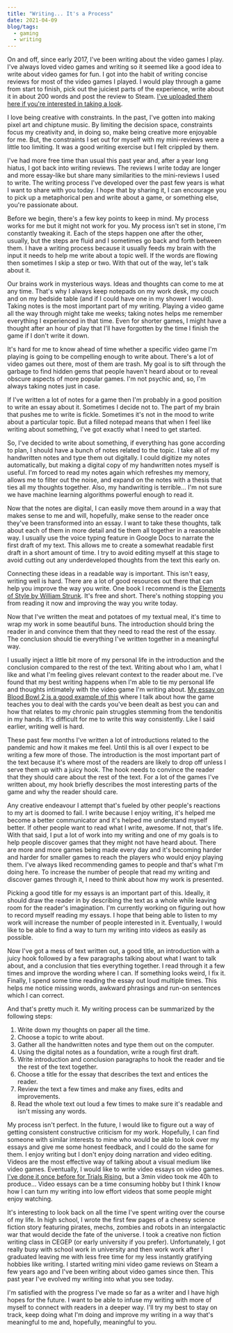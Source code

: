 ```yaml
---
title: "Writing... It's a Process"
date: 2021-04-09
blog/tags:
  - gaming
  - writing
---
```


On and off, since early 2017, I've been writing about the video games I play.
I've always loved video games and writing so it seemed like a good idea to write
about video games for fun. I got into the habit of writing concise reviews for
most of the video games I played. I would play through a game from start to
finish, pick out the juiciest parts of the experience, write about it in about
200 words and post the review to Steam.
[I've uploaded them here if you're interested in taking a look](/reviews/).

I love being creative with constraints. In the past, I've gotten into making
pixel art and chiptune music. By limiting the decision space, constraints focus
my creativity and, in doing so, make being creative more enjoyable for me. But,
the constraints I set out for myself with my mini-reviews were a little too
limiting. It was a good writing exercise but I felt crippled by them.

I've had more free time than usual this past year and, after a year long hiatus,
I got back into writing reviews. The reviews I write today are longer and more
essay-like but share many similarities to the mini-reviews I used to write. The
writing process I've developed over the past few years is what I want to share
with you today. I hope that by sharing it, I can encourage you to pick up a
metaphorical pen and write about a game, or something else, you're passionate
about.

Before we begin, there's a few key points to keep in mind. My process works for
me but it might not work for you. My process isn't set in stone, I'm constantly
tweaking it. Each of the steps happen one after the other, usually, but the
steps are fluid and I sometimes go back and forth between them. I have a writing
process because it usually feeds my brain with the input it needs to help me
write about a topic well. If the words are flowing then sometimes I skip a step
or two. With that out of the way, let's talk about it.

Our brains work in mysterious ways. Ideas and thoughts can come to me at any
time. That's why I always keep notepads on my work desk, my couch and on my
bedside table (and if I could have one in my shower I would). Taking notes is
the most important part of my writing. Playing a video game all the way through
might take me weeks; taking notes helps me remember everything I experienced in
that time. Even for shorter games, I might have a thought after an hour of play
that I'll have forgotten by the time I finish the game if I don't write it down.

It's hard for me to know ahead of time whether a specific video game I'm playing
is going to be compelling enough to write about. There's a lot of video games
out there, most of them are trash. My goal is to sift through the garbage to
find hidden gems that people haven't heard about or to reveal obscure aspects of
more popular games. I'm not psychic and, so, I'm always taking notes just in
case.

If I've written a lot of notes for a game then I'm probably in a good position
to write an essay about it. Sometimes I decide not to. The part of my brain that
pushes me to write is fickle. Sometimes it's not in the mood to write about a
particular topic. But a filled notepad means that when I feel like writing about
something, I've got exactly what I need to get started.

So, I've decided to write about something, if everything has gone according to
plan, I should have a bunch of notes related to the topic. I take all of my
handwritten notes and type them out digitally. I could digitize my notes
automatically, but making a digital copy of my handwritten notes myself is
useful. I'm forced to read my notes again which refreshes my memory, allows me
to filter out the noise, and expand on the notes with a thesis that ties all my
thoughts together. Also, my handwriting is terrible... I'm not sure we have
machine learning algorithms powerful enough to read it.

Now that the notes are digital, I can easily move them around in a way that
makes sense to me and will, hopefully, make sense to the reader once they've
been transformed into an essay. I want to take these thoughts, talk about each
of them in more detail and tie them all together in a reasonable way. I usually
use the voice typing feature in Google Docs to narrate the first draft of my
text. This allows me to create a somewhat readable first draft in a short amount
of time. I try to avoid editing myself at this stage to avoid cutting out any
underdeveloped thoughts from the text this early on.

Connecting these ideas in a readable way is important. This isn't easy, writing
well is hard. There are a lot of good resources out there that can help you
improve the way you write. One book I recommend is the
[Elements of Style by William Strunk](http://www.gutenberg.org/ebooks/37134).
It's free and short. There's nothing stopping you from reading it now and
improving the way you write today.

Now that I've written the meat and potatoes of my textual meal, it's time to
wrap my work in some beautiful buns. The introduction should bring the reader in
and convince them that they need to read the rest of the essay. The conclusion
should tie everything I've written together in a meaningful way.

I usually inject a little bit more of my personal life in the introduction and
the conclusion compared to the rest of the text. Writing about who I am, what I
like and what I'm feeling gives relevant context to the reader about me. I've
found that my best writing happens when I'm able to tie my personal life and
thoughts intimately with the video game I'm writing about.
[My essay on Blood Bowl 2 is a good example of this](/blog/2019-05-07/) where I
talk about how the game teaches you to deal with the cards you've been dealt as
best you can and how that relates to my chronic pain struggles stemming from the
tendonitis in my hands. It's difficult for me to write this way consistently.
Like I said earlier, writing well is hard.

These past few months I've written a lot of introductions related to the
pandemic and how it makes me feel. Until this is all over I expect to be writing
a few more of those. The introduction is the most important part of the text
because it's where most of the readers are likely to drop off unless I serve
them up with a juicy hook. The hook needs to convince the reader that they
should care about the rest of the text. For a lot of the games I've written
about, my hook briefly describes the most interesting parts of the game and why
the reader should care.

Any creative endeavour I attempt that's fueled by other people's reactions to my
art is doomed to fail. I write because I enjoy writing, it's helped me become a
better communicator and it's helped me understand myself better. If other people
want to read what I write, awesome. If not, that's life. With that said, I put a
lot of work into my writing and one of my goals is to help people discover games
that they might not have heard about. There are more and more games being made
every day and it's becoming harder and harder for smaller games to reach the
players who would enjoy playing them. I've always liked recommending games to
people and that's what I'm doing here. To increase the number of people that
read my writing and discover games through it, I need to think about how my work
is presented.

Picking a good title for my essays is an important part of this. Ideally, it
should draw the reader in by describing the text as a whole while leaving room
for the reader's imagination. I'm currently working on figuring out how to
record myself reading my essays. I hope that being able to listen to my work
will increase the number of people interested in it. Eventually, I would like to
be able to find a way to turn my writing into videos as easily as possible.

Now I've got a mess of text written out, a good title, an introduction with a
juicy hook followed by a few paragraphs talking about what I want to talk about,
and a conclusion that ties everything together. I read through it a few times
and improve the wording where I can. If something looks weird, I fix it.
Finally, I spend some time reading the essay out loud multiple times. This helps
me notice missing words, awkward phrasings and run-on sentences which I can
correct.

And that's pretty much it. My writing process can be summarized by the following
steps:

1. Write down my thoughts on paper all the time.
2. Choose a topic to write about.
3. Gather all the handwritten notes and type them out on the computer.
4. Using the digital notes as a foundation, write a rough first draft.
5. Write introduction and conclusion paragraphs to hook the reader and tie the
   rest of the text together.
6. Choose a title for the essay that describes the text and entices the reader.
7. Review the text a few times and make any fixes, edits and improvements.
8. Read the whole text out loud a few times to make sure it's readable and isn't
   missing any words.

My process isn't perfect. In the future, I would like to figure out a way of
getting consistent constructive criticism for my work. Hopefully, I can find
someone with similar interests to mine who would be able to look over my essays
and give me some honest feedback, and I could do the same for them. I enjoy
writing but I don't enjoy doing narration and video editing. Videos are the most
effective way of talking about a visual medium like video games. Eventually, I
would like to write video essays on video games.
[I've done it once before for Trials Rising](/reviews/2019-03-13/), but a 3min
video took me 40h to produce… Video essays can be a time consuming hobby but I
think I know how I can turn my writing into low effort videos that some people
might enjoy watching.

It's interesting to look back on all the time I've spent writing over the course
of my life. In high school, I wrote the first few pages of a cheesy science
fiction story featuring pirates, mechs, zombies and robots in an intergalactic
war that would decide the fate of the universe. I took a creative non fiction
writing class in CEGEP (or early university if you prefer). Unfortunately, I got
really busy with school work in university and then work work after I graduated
leaving me with less free time for my less instantly gratifying hobbies like
writing. I started writing mini video game reviews on Steam a few years ago and
I've been writing about video games since then. This past year I've evolved my
writing into what you see today.

I'm satisfied with the progress I've made so far as a writer and I have high
hopes for the future. I want to be able to infuse my writing with more of myself
to connect with readers in a deeper way. I'll try my best to stay on track, keep
doing what I'm doing and improve my writing in a way that's meaningful to me
and, hopefully, meaningful to you.

